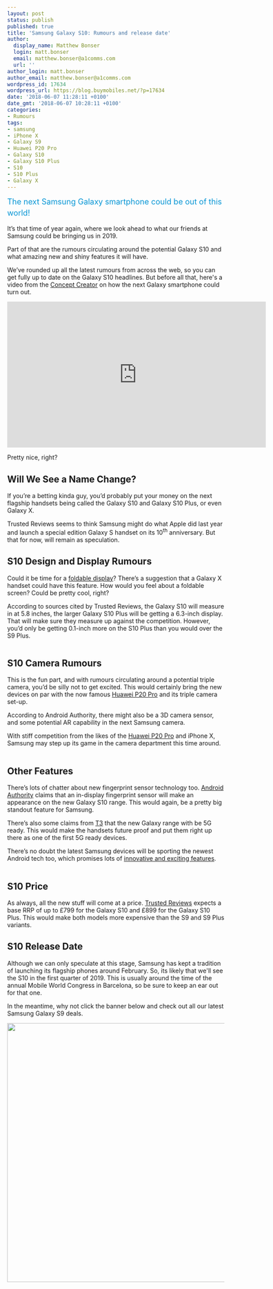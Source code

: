 ```yaml
---
layout: post
status: publish
published: true
title: 'Samsung Galaxy S10: Rumours and release date'
author:
  display_name: Matthew Bonser
  login: matt.bonser
  email: matthew.bonser@a1comms.com
  url: ''
author_login: matt.bonser
author_email: matthew.bonser@a1comms.com
wordpress_id: 17634
wordpress_url: https://blog.buymobiles.net/?p=17634
date: '2018-06-07 11:28:11 +0100'
date_gmt: '2018-06-07 10:28:11 +0100'
categories:
- Rumours
tags:
- samsung
- iPhone X
- Galaxy S9
- Huawei P20 Pro
- Galaxy S10
- Galaxy S10 Plus
- S10
- S10 Plus
- Galaxy X
---
```

<p><span class="postStandFirst" style="color: #0896d5; line-height: 26px; font-size: 18px;">The next Samsung Galaxy smartphone could be out of this world!</span></p>
<p>It&rsquo;s that time of year again, where we look ahead to what our friends at Samsung could be bringing us in 2019.</p>
<p>Part of that are the rumours circulating around the potential Galaxy S10 and what amazing new and shiny features it will have.</p>
<p>We&rsquo;ve rounded up all the latest rumours from across the web, so you can get fully up to date on the Galaxy S10 headlines. But before all that, here's a video from the <a href="https://www.youtube.com/channel/UC09L_iJkMVxabXrPz4I0sSQ" target="_blank" rel="noopener noreferrer">Concept Creator</a>&nbsp;on how the next Galaxy smartphone could turn out.</p>
<p><iframe src="https://www.youtube.com/embed/Eoj7WMX1k6w" width="600" height="338" frameborder="0" allowfullscreen="allowfullscreen"></iframe></p>
<p>Pretty nice, right?</p>
<h2>Will We See a Name Change?</h2>
<p>If you&rsquo;re a betting kinda guy, you&rsquo;d probably put your money on the next flagship handsets being called the Galaxy S10 and Galaxy S10 Plus, or even Galaxy X.</p>
<p>Trusted Reviews seems to think Samsung might do what Apple did last year and launch a special edition Galaxy S handset on its 10<sup>th</sup> anniversary. But that for now, will remain as speculation.</p>
<h2>S10 Design and Display Rumours</h2>
<p>Could it be time for a <a href="https://blog.buymobiles.net/news/samsung-galaxy-s10-might-have-three-screens" target="_blank" rel="noopener noreferrer">foldable display</a>? There&rsquo;s a suggestion that a Galaxy X handset could have this feature. How would you feel about a foldable screen? Could be pretty cool, right?</p>
<p>According to sources cited by Trusted Reviews, the Galaxy S10 will measure in at 5.8 inches, the larger Galaxy S10 Plus will be getting a 6.3-inch display. That will make sure they measure up against the competition. However, you&rsquo;d only be getting 0.1-inch more on the S10 Plus than you would over the S9 Plus.</p>
<p><img class="aligncenter size-full wp-image-17640" src="https://lh3.googleusercontent.com/IPlqN_TEiHvhQVsfLzeiKhWNx0pAN_uPQf1-Cz93FLn1nnvL2eXi5b1aN_lUZO9zaQcQ33AwVTIS7pSBxBQ_nFV2xw=s0" alt="" /></p>
<h2>S10 Camera Rumours</h2>
<p>This is the fun part, and with rumours circulating around a potential triple camera, you&rsquo;d be silly not to get excited. This would certainly bring the new devices on par with the now famous <a href="https://www.buymobiles.net/huawei/p20-pro-black" target="_blank" rel="noopener noreferrer">Huawei P20 Pro</a> and its triple camera set-up.</p>
<p>According to Android Authority, there might also be a 3D camera sensor, and some potential AR capability in the next Samsung camera.</p>
<p>With stiff competition from the likes of the <a href="https://www.buymobiles.net/huawei/p20-pro-black" target="_blank" rel="noopener noreferrer">Huawei P20 Pro</a> and iPhone X, Samsung may step up its game in the camera department this time around.</p>
<p><img class="aligncenter size-full wp-image-17642" src="https://lh3.googleusercontent.com/PF-COM5nynqrvOL5aF1t4QTgeLCe9ejCTyLEiVrASBGxeBQ7t88SmsPk89QBin7BtoozOqj2PUvKKvxf2F6pgYMe=s0" alt="" /></p>
<h2>Other Features</h2>
<p>There&rsquo;s lots of chatter about new fingerprint sensor technology too. <a href="https://www.androidauthority.com/samsung-galaxy-s10-triple-camera-872169/" target="_blank" rel="noopener noreferrer">Android Authority</a> claims that an in-display fingerprint sensor will make an appearance on the new Galaxy S10 range. This would again, be a pretty big standout feature for Samsung.</p>
<p>There&rsquo;s also some claims from <a href="https://www.t3.com/features/samsung-galaxy-s10-news" target="_blank" rel="noopener noreferrer">T3</a> that the new Galaxy range with be 5G ready. This would make the handsets future proof and put them right up there as one of the first 5G ready devices.</p>
<p>There&rsquo;s no doubt the latest Samsung devices will be sporting the newest Android tech too, which promises lots of <a href="https://blog.buymobiles.net/rumours/android-p-rumours-name-features-and-release-date" target="_blank" rel="noopener noreferrer">innovative and exciting features</a>.</p>
<p><img class="aligncenter size-full wp-image-17641" src="https://lh3.googleusercontent.com/7E0Bkf_rcYtRmcvXKm4P84H0nnKiOzDgVV9MLk7d9pxmAVreitYPdzX5jRJPXJ7An1Z21QI9VnHbCblJIWfKlxwYxg=s0" alt="" /></p>
<h2>S10 Price</h2>
<p>As always, all the new stuff will come at a price. <a href="http://www.trustedreviews.com/news/galaxy-s10-release-date-specs-rumours-3456012" target="_blank" rel="noopener noreferrer">Trusted Reviews</a> expects a base RRP of up to &pound;799 for the Galaxy S10 and &pound;899 for the Galaxy S10 Plus. This would make both models more expensive than the S9 and S9 Plus variants.</p>
<h2>S10 Release Date</h2>
<p>Although we can only speculate at this stage, Samsung has kept a tradition of launching its flagship phones around February. So, its likely that we'll see the S10 in the first quarter of 2019. This is usually around the time of the annual Mobile World Congress in Barcelona, so be sure to keep an ear out for that one.</p>
<p>In the meantime, why not click the banner below and check out all our latest Samsung Galaxy S9 deals.</p>
<p><a href="https://www.buymobiles.net/samsung/galaxy-s9-black" target="_blank" rel="noopener noreferrer"><img class="aligncenter wp-image-16769 size-full" src="https://lh3.googleusercontent.com/Wyaj1qxneBP10ufsYv_KY74vo6YKd9oT5XoLxXeONSjuNvip24Q4Fjxdl3HmtT6bKV-MweIZIKoqQBK9v1xkh4Ui=s0" alt="" width="600" height="600" /></a></p>
